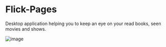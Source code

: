 # Flick-Pages

Desktop application helping you to keep an eye on your read books, seen movies and shows.

![image](https://github.com/OctoVoid/Flick-Pages/assets/124257933/0c068b6f-afea-4390-8acd-d49764e9a303)

